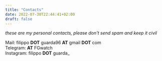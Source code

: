 ```yaml
---
title: "Contacts"
date: 2022-07-30T22:44:41+02:00
draft: false
---
```

_these are my personal contacts, please don't send spam and keep it civil_

Mail: filippo **DOT** guarda96 **AT** gmail **DOT** com  
Telegram: **AT** FGwatch  
Instagram: filippo **DOT** guarda_